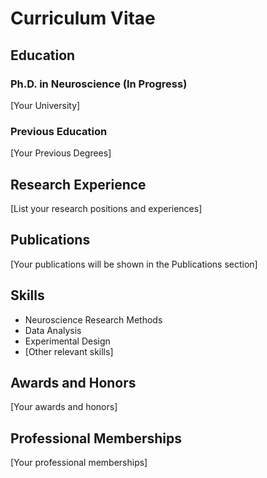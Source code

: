 # Curriculum Vitae

## Education
### Ph.D. in Neuroscience (In Progress)
[Your University]

### Previous Education
[Your Previous Degrees]


## Research Experience
[List your research positions and experiences]

## Publications
[Your publications will be shown in the Publications section]

## Skills
- Neuroscience Research Methods
- Data Analysis
- Experimental Design
- [Other relevant skills]

## Awards and Honors
[Your awards and honors]

## Professional Memberships
[Your professional memberships]